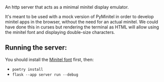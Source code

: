An http server that acts as a minimal minitel display emulator.

It's meant to be used with a mock version of PyMinitel in order to develop
minitel apps in the browser, without the need for an actual minitel. We could
have done this in curses but rendering the terminal as HTML will allow using the
minitel font and displaying double-size characters.

## Running the server:

You should install the [Minitel font](https://www.dafont.com/minitel.font) first, then:

- `poetry install`
- `flask --app server run --debug`
